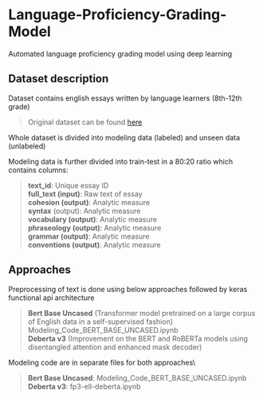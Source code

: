 # Language-Proficiency-Grading-Model
Automated language proficiency grading model using deep learning 

## **Dataset description**
Dataset contains english essays written by language learners (8th-12th grade)
>Original dataset can be found [here](https://www.kaggle.com/competitions/feedback-prize-english-language-learning/data/)

Whole dataset is divided into modeling data (labeled) and unseen data (unlabeled)

Modeling data is further divided into train-test in a 80:20 ratio which contains columns:
>**text_id**: Unique essay ID\
>**full_text (input)**: Raw text of essay\
>**cohesion (output)**: Analytic measure\
>**syntax** (output): Analytic measure\
>**vocabulary (output)**: Analytic measure\
>**phraseology (output)**: Analytic measure\
>**grammar (output)**: Analytic measure\
>**conventions (output)**: Analytic measure

## **Approaches**
Preprocessing of text is done using below approaches followed by keras functional api architecture
> **Bert Base Uncased** (Transformer model pretrained on a large corpus of English data in a self-supervised fashion) Modeling_Code_BERT_BASE_UNCASED.ipynb\
> **Deberta v3** (Improvement on the BERT and RoBERTa models using disentangled attention and enhanced mask decoder) 


Modeling code are in separate files for both approaches\
>**Bert Base Uncased**: Modeling_Code_BERT_BASE_UNCASED.ipynb\
>**Deberta v3**: fp3-ell-deberta.ipynb

